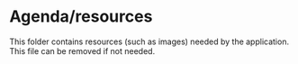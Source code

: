 # Agenda/resources

This folder contains resources (such as images) needed by the application. This file can
be removed if not needed.
